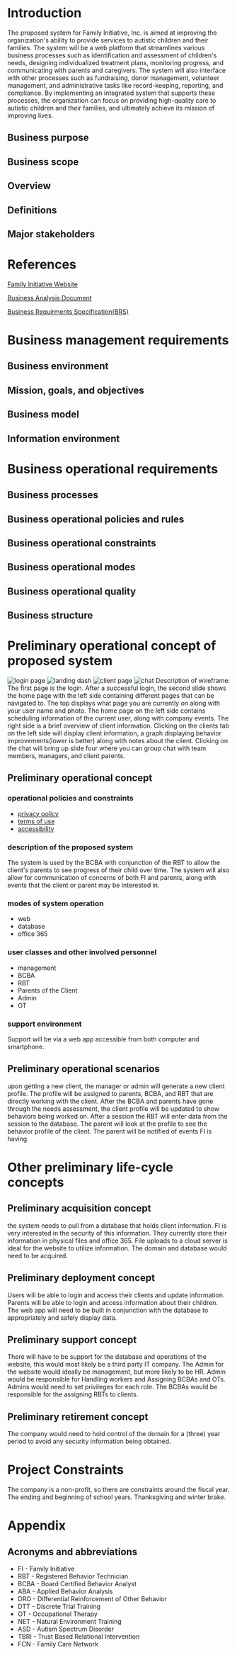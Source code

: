 # Introduction
The proposed system for Family Initiative, Inc. is aimed at improving the organization's ability to provide services to autistic children and their families. The system will be a web platform that streamlines various business processes such as identification and assessment of children's needs, designing individualized treatment plans, monitoring progress, and communicating with parents and caregivers. The system will also interface with other processes such as fundraising, donor management, volunteer management, and administrative tasks like record-keeping, reporting, and compliance. By implementing an integrated system that supports these processes, the organization can focus on providing high-quality care to autistic children and their families, and ultimately achieve its mission of improving lives.

## Business purpose


## Business scope


## Overview


## Definitions


## Major stakeholders 



# References
[Family Initiative Website](https://www.fi-florida.org/)

[Business Analysis Document](https://github.com/RequirementsFGCUcaballotti4514/FamilyInitiativeProject/wiki)

[Business Requirments Specification(BRS)](https://github.com/RequirementsFGCUcaballotti4514/FamilyInitiativeProject/blob/main/Business%20Requirements%20Specification%20(BRS).md)


# Business management requirements


## Business environment


## Mission, goals, and objectives


## Business model


## Information environment



# Business operational requirements


## Business processes


## Business operational policies and rules


## Business operational constraints


## Business operational modes


## Business operational quality


## Business structure



# Preliminary operational concept of proposed system
![login page](https://github.com/RequirementsFGCUcaballotti4514/FamilyInitiativeProject/blob/main/Diagrams/Family%20Hub.jpg)
![landing dash](https://github.com/RequirementsFGCUcaballotti4514/FamilyInitiativeProject/blob/main/Diagrams/Family%20Hub%20(1).jpg)
![client page](https://github.com/RequirementsFGCUcaballotti4514/FamilyInitiativeProject/blob/main/Diagrams/Family%20Hub%20(2).jpg)
![chat](https://github.com/RequirementsFGCUcaballotti4514/FamilyInitiativeProject/blob/main/Diagrams/Family%20Hub%20(3).jpg)
Description of wireframe: The first page is the login. After a successful login, the second slide shows the home page with the left side containing different pages that can be navigated to. The top displays what page you are currently on along with your user name and photo. The home page on the left side contains scheduling information of the current user, along with company events. The right side is a brief overview of client information. Clicking on the clients tab on the left side will display client information, a graph displaying behavior improvements(lower is better) along with notes about the client. Clicking on the chat will bring up slide four where you can group chat with team members, managers, and client parents.

## Preliminary operational concept


### operational policies and constraints
* [privacy policy](https://www.fi-florida.org/privacy/)
* [terms of use](https://www.fi-florida.org/terms/)
* [accessibility](https://www.fi-florida.org/accessibility/)
### description of the proposed system
The system is used by the BCBA with conjunction of the RBT to allow the client's parents to see progress of their child over time. The system will also allow for communication of concerns of both FI and parents, along with events that the client or parent may be interested in. 
### modes of system operation
* web
* database
* office 365
### user classes and other involved personnel
* management
* BCBA
* RBT
* Parents of the Client
* Admin
* OT
### support environment
Support will be via a web app accessible from both computer and smartphone.
## Preliminary operational scenarios
upon getting a new client, the manager or admin will generate a new client profile. The profile will be assigned to parents, BCBA, and RBT that are directly working with the client. After the BCBA and parents have gone through the needs assessment, the client profile will be updated to show behaviors being worked on. After a session the RBT will enter data from the session to the database. The parent will look at the profile to see the behavior profile of the client. The parent will be notified of events FI is having. 



# Other preliminary life-cycle concepts

## Preliminary acquisition concept
the system needs to pull from a database that holds client information. FI is very interested in the security of this information. They currently store their information in physical files and office 365. File uploads to a cloud server is ideal for the website to utilize information. The domain and database would need to be acquired.

## Preliminary deployment concept
Users will be able to login and access their clients and update information. Parents will be able to login and access information about their children. The web app will need to be built in conjunction with the database to appropriately and safely display data. 

## Preliminary support concept
There will have to be support for the database and operations of the website, this would most likely be a third party IT company. The Admin for the website would ideally be management, but more likely to be HR. Admin would be responsible for Handling workers and Assigning BCBAs and OTs. Admins would need to set privileges for each role. The BCBAs would be responsible for the assigning RBTs to clients.

## Preliminary retirement concept
The company would need to hold control of the domain for a (three) year period to avoid any security information being obtained. 


# Project Constraints
The company is a non-profit, so there are constraints around the fiscal year. The ending and beginning of school years. Thanksgiving and winter brake.


# Appendix

## Acronyms and abbreviations
* FI - Family Initiative
* RBT - Registered Behavior Technician
* BCBA - Board Certified Behavior Analyst
* ABA - Applied Behavior Analysis
* DRO - Differential Reinforcement of Other Behavior
* DTT - Discrete Trial Training
* OT - Occupational Therapy
* NET - Natural Environment Training
* ASD - Autism Spectrum Disorder
* TBRI - Trust Based Relational Intervention
* FCN - Family Care Network
